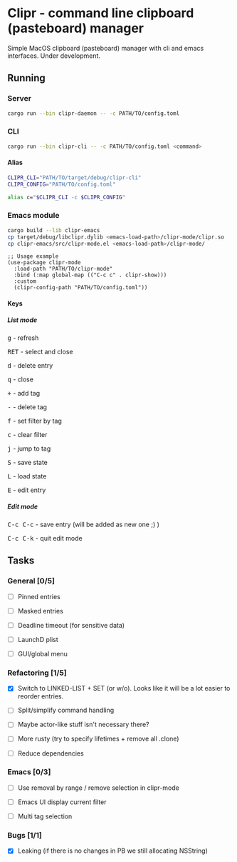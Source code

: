 Clipr - command line clipboard (pasteboard) manager
===================================================

Simple MacOS clipboard (pasteboard) manager with cli and emacs interfaces. Under development.

## Running

### Server

```bash
cargo run --bin clipr-daemon -- -c PATH/TO/config.toml
```

### CLI

```bash
cargo run --bin clipr-cli -- -c PATH/TO/config.toml <command>
```

#### Alias

```bash
CLIPR_CLI="PATH/TO/target/debug/clipr-cli"
CLIPR_CONFIG="PATH/TO/config.toml"

alias c="$CLIPR_CLI -c $CLIPR_CONFIG"
```

### Emacs module

```bash
cargo build --lib clipr-emacs
cp target/debug/libclipr.dylib <emacs-load-path>/clipr-mode/clipr.so
cp clipr-emacs/src/clipr-mode.el <emacs-load-path>/clipr-mode/
```

```elisp
;; Usage example
(use-package clipr-mode
  :load-path "PATH/TO/clipr-mode"
  :bind (:map global-map (("C-c c" . clipr-show)))
  :custom
  (clipr-config-path "PATH/TO/config.toml"))
```

#### Keys

##### List mode

<kbd>g</kbd> - refresh

<kbd>RET</kbd> - select and close

<kbd>d</kbd> - delete entry

<kbd>q</kbd> - close

<kbd>+</kbd> - add tag

<kbd>-</kbd> - delete tag

<kbd>f</kbd> - set filter by tag

<kbd>c</kbd> - clear filter

<kbd>j</kbd> - jump to tag

<kbd>S</kbd> - save state

<kbd>L</kbd> - load state

<kbd>E</kbd> - edit entry

##### Edit mode

<kbd>C-c C-c</kbd> - save entry (will be added as new one ;) )

<kbd>C-c C-k</kbd> - quit edit mode

## Tasks

### General [0/5]

* [ ] Pinned entries

* [ ] Masked entries

* [ ] Deadline timeout (for sensitive data)

* [ ] LaunchD plist

* [ ] GUI/global menu

### Refactoring [1/5]

* [X] Switch to LINKED-LIST + SET (or w/o). Looks like it will be a lot easier to reorder entries.

* [ ] Split/simplify command handling

* [ ] Maybe actor-like stuff isn't necessary there?

* [ ] More rusty (try to specify lifetimes + remove all .clone)

* [ ] Reduce dependencies

### Emacs [0/3]

* [ ] Use removal by range / remove selection in clipr-mode

* [ ] Emacs UI display current filter

* [ ] Multi tag selection

### Bugs [1/1]

* [X] Leaking (if there is no changes in PB we still allocating NSString)
